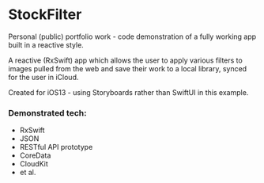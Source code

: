 # StockFilter
Personal (public) portfolio work - code demonstration of a fully working app built in a reactive style.

A reactive (RxSwift) app which allows the user to apply various filters to images pulled from the web and save their work to a local library, synced for the user in iCloud. 

Created for iOS13 - using Storyboards rather than SwiftUI in this example.

### Demonstrated tech: 
- RxSwift 
- JSON 
- RESTful API prototype 
- CoreData 
- CloudKit
- et al.
